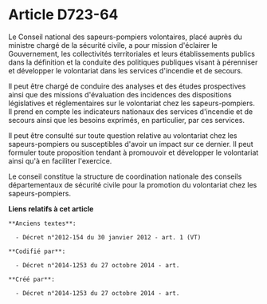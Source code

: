 # Article D723-64

Le Conseil national des sapeurs-pompiers volontaires, placé auprès du ministre chargé de la sécurité civile, a pour mission
d'éclairer le Gouvernement, les collectivités territoriales et leurs établissements publics dans la définition et la conduite
des politiques publiques visant à pérenniser et développer le volontariat dans les services d'incendie et de secours.

Il peut être chargé de conduire des analyses et des études prospectives ainsi que des missions d'évaluation des incidences
des dispositions législatives et réglementaires sur le volontariat chez les sapeurs-pompiers. Il prend en compte les
indicateurs nationaux des services d'incendie et de secours ainsi que les besoins exprimés, en particulier, par ces services.

Il peut être consulté sur toute question relative au volontariat chez les sapeurs-pompiers ou susceptibles d'avoir un impact
sur ce dernier. Il peut formuler toute proposition tendant à promouvoir et développer le volontariat ainsi qu'à en faciliter
l'exercice.

Le conseil constitue la structure de coordination nationale des conseils départementaux de sécurité civile pour la promotion
du volontariat chez les sapeurs-pompiers.

**Liens relatifs à cet article**

	**Anciens textes**:

	  - Décret n°2012-154 du 30 janvier 2012 - art. 1 (VT)

	**Codifié par**:

	  - Décret n°2014-1253 du 27 octobre 2014 - art.

	**Créé par**:

	  - Décret n°2014-1253 du 27 octobre 2014 - art.
